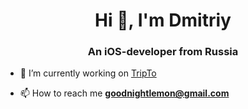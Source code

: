 <h1 align="center">Hi 👋, I'm Dmitriy</h1>
<h3 align="center">An iOS-developer from Russia</h3>

- 🔭 I’m currently working on [TripTo](https://github.com/e1ernal/TripTo)

- 📫 How to reach me **goodnightlemon@gmail.com**
